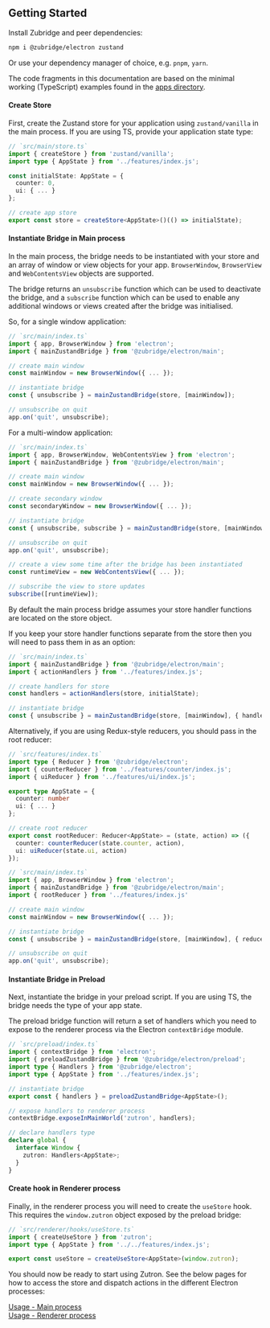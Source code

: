 ## Getting Started

Install Zubridge and peer dependencies:

```bash
npm i @zubridge/electron zustand
```

Or use your dependency manager of choice, e.g. `pnpm`, `yarn`.

The code fragments in this documentation are based on the minimal working (TypeScript) examples found in the [apps directory](../apps).

#### Create Store

First, create the Zustand store for your application using `zustand/vanilla` in the main process. If you are using TS, provide your application state type:

```ts annotate
// `src/main/store.ts`
import { createStore } from 'zustand/vanilla';
import type { AppState } from '../features/index.js';

const initialState: AppState = {
  counter: 0,
  ui: { ... }
};

// create app store
export const store = createStore<AppState>()(() => initialState);
```

#### Instantiate Bridge in Main process

In the main process, the bridge needs to be instantiated with your store and an array of window or view objects for your app. `BrowserWindow`, `BrowserView` and `WebContentsView` objects are supported.

The bridge returns an `unsubscribe` function which can be used to deactivate the bridge, and a `subscribe` function which can be used to enable any additional windows or views created after the bridge was initialised.

So, for a single window application:

```ts annotate
// `src/main/index.ts`
import { app, BrowserWindow } from 'electron';
import { mainZustandBridge } from '@zubridge/electron/main';

// create main window
const mainWindow = new BrowserWindow({ ... });

// instantiate bridge
const { unsubscribe } = mainZustandBridge(store, [mainWindow]);

// unsubscribe on quit
app.on('quit', unsubscribe);
```

For a multi-window application:

```ts annotate
// `src/main/index.ts`
import { app, BrowserWindow, WebContentsView } from 'electron';
import { mainZustandBridge } from '@zubridge/electron/main';

// create main window
const mainWindow = new BrowserWindow({ ... });

// create secondary window
const secondaryWindow = new BrowserWindow({ ... });

// instantiate bridge
const { unsubscribe, subscribe } = mainZustandBridge(store, [mainWindow, secondaryWindow]);

// unsubscribe on quit
app.on('quit', unsubscribe);

// create a view some time after the bridge has been instantiated
const runtimeView = new WebContentsView({ ... });

// subscribe the view to store updates
subscribe([runtimeView]);
```

By default the main process bridge assumes your store handler functions are located on the store object.

If you keep your store handler functions separate from the store then you will need to pass them in as an option:

```ts annotate
// `src/main/index.ts`
import { mainZustandBridge } from '@zubridge/electron/main';
import { actionHandlers } from '../features/index.js';

// create handlers for store
const handlers = actionHandlers(store, initialState);

// instantiate bridge
const { unsubscribe } = mainZustandBridge(store, [mainWindow], { handlers });
```

Alternatively, if you are using Redux-style reducers, you should pass in the root reducer:

```ts annotate
// `src/features/index.ts`
import type { Reducer } from '@zubridge/electron';
import { counterReducer } from '../features/counter/index.js';
import { uiReducer } from '../features/ui/index.js';

export type AppState = {
  counter: number
  ui: { ... }
};

// create root reducer
export const rootReducer: Reducer<AppState> = (state, action) => ({
  counter: counterReducer(state.counter, action),
  ui: uiReducer(state.ui, action)
});
```

```ts annotate
// `src/main/index.ts`
import { app, BrowserWindow } from 'electron';
import { mainZustandBridge } from '@zubridge/electron/main';
import { rootReducer } from '../features/index.js'

// create main window
const mainWindow = new BrowserWindow({ ... });

// instantiate bridge
const { unsubscribe } = mainZustandBridge(store, [mainWindow], { reducer: rootReducer });

// unsubscribe on quit
app.on('quit', unsubscribe);
```

#### Instantiate Bridge in Preload

Next, instantiate the bridge in your preload script. If you are using TS, the bridge needs the type of your app state.

The preload bridge function will return a set of handlers which you need to expose to the renderer process via the Electron `contextBridge` module.

```ts annotate
// `src/preload/index.ts`
import { contextBridge } from 'electron';
import { preloadZustandBridge } from '@zubridge/electron/preload';
import type { Handlers } from '@zubridge/electron';
import type { AppState } from '../features/index.js';

// instantiate bridge
export const { handlers } = preloadZustandBridge<AppState>();

// expose handlers to renderer process
contextBridge.exposeInMainWorld('zutron', handlers);

// declare handlers type
declare global {
  interface Window {
    zutron: Handlers<AppState>;
  }
}
```

#### Create hook in Renderer process

Finally, in the renderer process you will need to create the `useStore` hook. This requires the `window.zutron` object exposed by the preload bridge:

```ts annotate
// `src/renderer/hooks/useStore.ts`
import { createUseStore } from 'zutron';
import type { AppState } from '../../features/index.js';

export const useStore = createUseStore<AppState>(window.zutron);
```

You should now be ready to start using Zutron. See the below pages for how to access the store and dispatch actions in the different Electron processes:

[Usage - Main process](./usage-main-process.md) \
[Usage - Renderer process](./usage-renderer-process.md)
